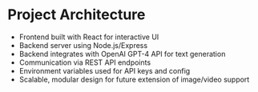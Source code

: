 # Project Architecture

- Frontend built with React for interactive UI
- Backend server using Node.js/Express
- Backend integrates with OpenAI GPT-4 API for text generation
- Communication via REST API endpoints
- Environment variables used for API keys and config
- Scalable, modular design for future extension of image/video support
